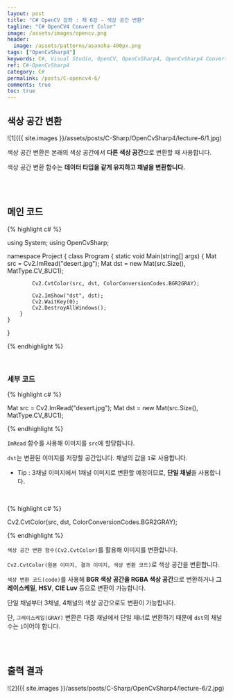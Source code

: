 ```yaml
---
layout: post
title: "C# OpenCV 강좌 : 제 6강 - 색상 공간 변환"
tagline: "C# OpenCV4 Convert Color"
image: /assets/images/opencv.png
header:
  image: /assets/patterns/asanoha-400px.png
tags: ["OpenCvSharp4"]
keywords: C#, Visual Studio, OpenCV, OpenCvSharp4, OpenCvSharp4 Convert Color, OpenCvSharp4 CvtColor
ref: C#-OpenCvSharp4
category: C#
permalink: /posts/C-opencv4-6/
comments: true
toc: true
---
```


## 색상 공간 변환

![1]({{ site.images }}/assets/posts/C-Sharp/OpenCvSharp4/lecture-6/1.jpg)

색상 공간 변환은 본래의 색상 공간에서 **다른 색상 공간**으로 변환할 때 사용합니다. 

색상 공간 변환 함수는 **데이터 타입을 같게 유지하고 채널을 변환합니다.**

<br>
<br>

## 메인 코드

{% highlight c# %}

using System;
using OpenCvSharp;

namespace Project
{
    class Program
    {
        static void Main(string[] args)
        {
            Mat src = Cv2.ImRead("desert.jpg");
            Mat dst = new Mat(src.Size(), MatType.CV_8UC1);

            Cv2.CvtColor(src, dst, ColorConversionCodes.BGR2GRAY);

            Cv2.ImShow("dst", dst);
            Cv2.WaitKey(0);
            Cv2.DestroyAllWindows();
        }
    }
}

{% endhighlight %}

<br>

### 세부 코드

{% highlight c# %}

Mat src = Cv2.ImRead("desert.jpg");
Mat dst = new Mat(src.Size(), MatType.CV_8UC1);

{% endhighlight %}

`ImRead` 함수를 사용해 이미지를 `src`에 할당합니다.

`dst`는 변환된 이미지를 저장할 공간입니다. 채널의 값을 `1`로 사용합니다.

- Tip : 3채널 이미지에서 1채널 이미지로 변환할 예정이므로, **단일 채널**을 사용합니다.

<br>

{% highlight c# %}

Cv2.CvtColor(src, dst, ColorConversionCodes.BGR2GRAY);

{% endhighlight %}

`색상 공간 변환 함수(Cv2.CvtColor)`를 활용해 이미지를 변환합니다.

`Cv2.CvtColor(원본 이미지, 결과 이미지, 색상 변환 코드)`로 색상 공간을 변환합니다.

`색상 변환 코드(code)`를 사용해 **BGR 색상 공간을 RGBA 색상 공간**으로 변환하거나 **그레이스케일**, **HSV**, **CIE Luv** 등으로 변환이 가능합니다.

단일 채널부터 3채널, 4채널의 색상 공간으로도 변환이 가능합니다.

단, `그레이스케일(GRAY)` 변환은 다중 채널에서 단일 채너로 변환하기 때문에 `dst`의 채널 수는 `1`이어야 합니다.

<br>
<br>

## 출력 결과

![2]({{ site.images }}/assets/posts/C-Sharp/OpenCvSharp4/lecture-6/2.jpg)
